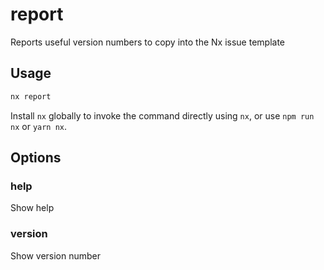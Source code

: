 # report

Reports useful version numbers to copy into the Nx issue template

## Usage

```bash
nx report
```

Install `nx` globally to invoke the command directly using `nx`, or use `npm run nx` or `yarn nx`.

## Options

### help

Show help

### version

Show version number
